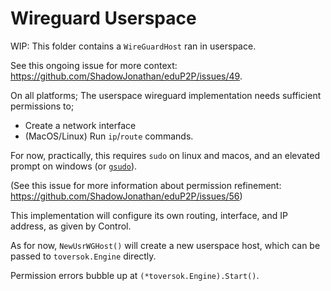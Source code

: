 # Wireguard Userspace

WIP: This folder contains a `WireGuardHost` ran in userspace. 

See this ongoing issue for more context: https://github.com/ShadowJonathan/eduP2P/issues/49.

On all platforms; The userspace wireguard implementation needs sufficient permissions to;
- Create a network interface
- (MacOS/Linux) Run `ip`/`route` commands.

For now, practically, this requires `sudo` on linux and macos, and an elevated prompt on windows (or [`gsudo`](https://github.com/gerardog/gsudo)).

(See this issue for more information about permission refinement: https://github.com/ShadowJonathan/eduP2P/issues/56)

This implementation will configure its own routing, interface, and IP address, as given by Control.

As for now, `NewUsrWGHost()` will create a new userspace host, which can be passed to `toversok.Engine` directly.

Permission errors bubble up at `(*toversok.Engine).Start()`.